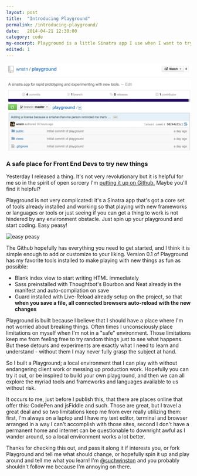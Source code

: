 ```yaml
---
layout: post
title:  "Introducing Playground"
permalink: /introducing-playground/
date:   2014-04-21 12:30:00
category: code
my-excerpt: Playground is a little Sinatra app I use when I want to trying things out in code, or design in the browser, or just experiment more with development related things. I thought I'd open source it!
edited: 1
---
```


[![playground screenshot from github](/img/introducing-playground/playground_repo.jpg)](https://github.com/wnstn/playground)

### A safe place for Front End Devs to try new things

Yesterday I released a thing. It's not very revolutionary but it is helpful for me so in the spirit of open sorcery I'm [putting it up on Github.](https://github.com/wnstn/playground) Maybe you'll find it helpful?

Playground is not very complicated: it's a Sinatra app that's got a core set of tools already installed and working so that playing with new frameworks or languages or tools or just seeing if you can get a thing to work is not hindered by any environment obstacle. Just spin up your playground and start coding. Easy peasy!

![easy peasy](http://bukk.it/crosswalk.gif)

The Github hopefully has everything you need to get started, and I think it is simple enough to add or customize to your liking. Version 0.1 of Playground has my favorite tools installed to make playing with new things as fun as possible:

* Blank index view to start writing HTML immediately
* Sass preinstalled with Thoughtbot's Bourbon and Neat already in the manifest and auto-compilation on save
* Guard installed with Live-Reload already setup on the project, so that **when you save a file, all connected browsers auto-reload with the new changes**

Playground is built because I believe that I should have a place where I'm not worried about breaking things. Often times I unconsciously place limitations on myself when I'm not in a "safe" environment. Those limitations keep me from feeling free to try random things just to see what happens. But these detours and experiments are exactly what I need to learn and understand - without them I may never fully grasp the subject at hand.

So I built a Playground; a local environment that I can play with without endangering client work or messing up production work. Hopefully you can try it out, or be inspired to build your own playground, and then we can all  explore the myriad tools and frameworks and languages available to us without risk.

It occurs to me, just before I publish this, that there are places online that offer this: CodePen and jsFiddle and such. Those are great, but I travel a great deal and so two limitations keep me from ever really utilizing them: first, I'm always on a laptop and I have my text editor, terminal and browser arranged in a way I can't accomplish with those sites, second I don't have a permanent home and internet can be questionable to downright awful as I wander around, so a local environment works a lot better.

Thanks for checking this out, and pass it along it if interests you, or fork Playground and tell me what should change, or hopefully spin it up and play around and tell me what you learn! I'm [@suchwinston](http://twitter.com/suchwinston) and you probably shouldn't follow me because I'm annoying on there.
